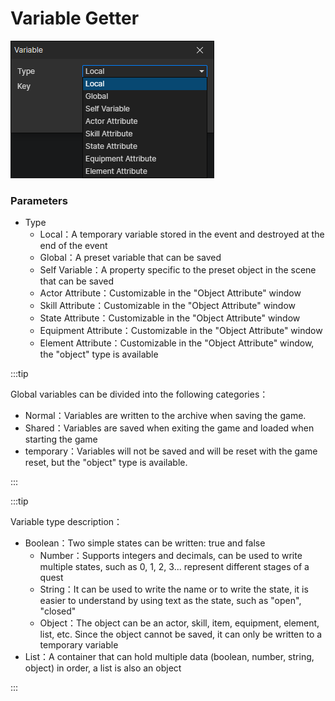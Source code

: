 # Variable Getter

![](img/variable-getter.png)

### Parameters

- Type
  - Local：A temporary variable stored in the event and destroyed at the end of the event
  - Global：A preset variable that can be saved
  - Self Variable：A property specific to the preset object in the scene that can be saved
  - Actor Attribute：Customizable in the "Object Attribute" window
  - Skill Attribute：Customizable in the "Object Attribute" window
  - State Attribute：Customizable in the "Object Attribute" window
  - Equipment Attribute：Customizable in the "Object Attribute" window
  - Element Attribute：Customizable in the "Object Attribute" window, the "object" type is available

:::tip

Global variables can be divided into the following categories：

- Normal：Variables are written to the archive when saving the game.
- Shared：Variables are saved when exiting the game and loaded when starting the game
- temporary：Variables will not be saved and will be reset with the game reset, but the "object" type is available.

:::

:::tip

Variable type description：

- Boolean：Two simple states can be written: true and false
  - Number：Supports integers and decimals, can be used to write multiple states, such as 0, 1, 2, 3... represent different stages of a quest
  - String：It can be used to write the name or to write the state, it is easier to understand by using text as the state, such as "open", "closed"
  - Object：The object can be an actor, skill, item, equipment, element, list, etc. Since the object cannot be saved, it can only be written to a temporary variable
- List：A container that can hold multiple data (boolean, number, string, object) in order, a list is also an object

:::

